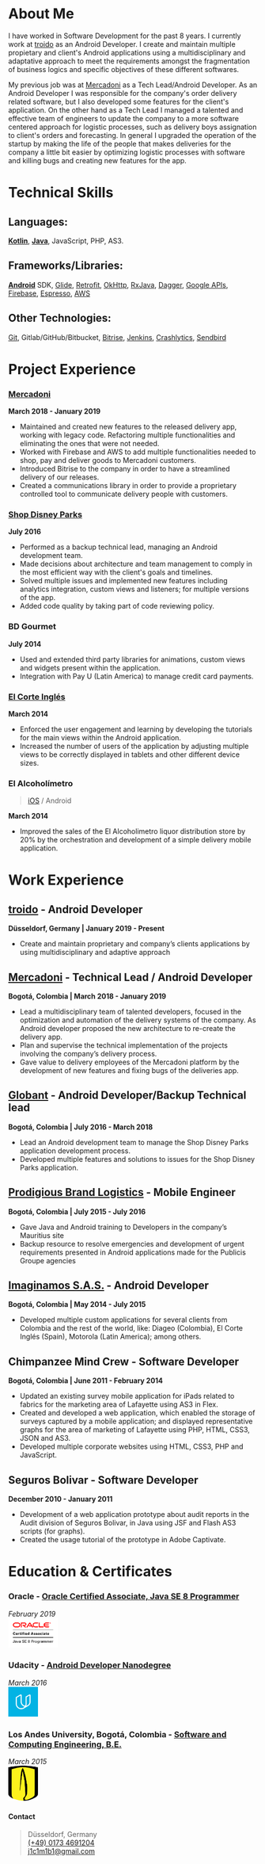
# About Me
I have worked in Software Development for the past 8 years. I currently work at [troido](http://www.troido.de/) as an Android Developer. I create and maintain multiple propietary and client's Android applications using a multidisciplinary and adaptative approach to meet the requirements amongst the fragmentation of business logics and specific objectives of these different softwares.


My previous job was at [Mercadoni](https://www.mercadoni.com.co/) as a Tech Lead/Android Developer. As an Android Developer I was responsible for the company's order delivery related software, but I also developed some features for the client's application. On the other hand as a Tech Lead I managed a talented and effective team of engineers to update the company to a more software centered approach for logistic processes, such as delivery boys assignation to client's orders and forecasting. In general I upgraded the operation of the startup by making the life of the people that makes deliveries for the company a little bit easier by optimizing logistic processes with software and killing bugs and creating new features for the app.

# Technical Skills
## Languages:
**[Kotlin](https://kotlinlang.org/)**, **[Java](https://www.oracle.com/java/)**, JavaScript, PHP, AS3.
## Frameworks/Libraries:
**[Android](https://developer.android.com/)** SDK, [Glide](https://github.com/bumptech/glide), [Retrofit](https://square.github.io/retrofit/), [OkHttp](https://square.github.io/okhttp/), [RxJava](https://github.com/ReactiveX/RxJava), [Dagger](https://google.github.io/dagger/), [Google APIs](https://developers.google.com/android/), [Firebase](https://firebase.google.com/), [Espresso](https://developer.android.com/training/testing/espresso), [AWS](https://aws.amazon.com/)
## Other Technologies:
[Git](https://git-scm.com/), Gitlab/GitHub/Bitbucket, [Bitrise](https://www.bitrise.io/), [Jenkins](https://jenkins.io/), [Crashlytics](https://firebase.google.com/docs/crashlytics/), [Sendbird](https://sendbird.com/)

# Project Experience
### [Mercadoni](https://play.google.com/store/apps/details?id=com.shopper.app)
**March 2018 - January 2019**
* Maintained and created new features to the released delivery app, working with legacy code. Refactoring multiple functionalities and  eliminating the ones that were not needed.
* Worked with Firebase and AWS to add multiple functionalities needed to shop, pay and deliver goods to Mercadoni customers.
* Introduced Bitrise to the company in order to have a streamlined delivery of our releases.
* Created a communications library in order to provide a proprietary controlled tool to communicate delivery people with customers.

### [Shop Disney Parks](https://play.google.com/store/apps/details?id=com.disney.shopdisneyparks_goo&hl=en)
**July 2016**
* Performed as a backup technical lead, managing an Android development team.
* Made decisions about architecture and team management to comply in the most efficient way with the client's goals and timelines.
* Solved multiple issues and implemented new features including analytics integration, custom views and listeners; for multiple versions of the app.
* Added code quality by taking part of code reviewing policy.

### BD Gourmet
**July 2014**
* Used and extended third party libraries for animations, custom views and widgets present within the application.
* Integration with Pay U (Latin America) to manage credit card payments.

### [El Corte Inglés](https://play.google.com/store/apps/details?id=com.grability.eci)
**March 2014**
* Enforced the user engagement and learning by developing the tutorials for the main views within the Android application.
* Increased the number of users of the application by adjusting multiple views to be correctly displayed in tablets and other different device sizes.

### El Alcoholímetro
> [iOS](https://itunes.apple.com/co/app/el-alcoholimetro/id869216088?mt=8&uo=4) / Android

**March 2014**
* Improved the sales of the El Alcoholimetro liquor distribution store by 20% by the orchestration and development of a simple delivery mobile application.

# Work Experience
## [troido](http://www.troido.de/) -  Android Developer
**Düsseldorf, Germany | January 2019 - Present**
* Create and maintain proprietary and company’s clients applications by using multidisciplinary and adaptive approach

## [Mercadoni](https://www.mercadoni.com.co/) - Technical Lead / Android Developer
**Bogotá, Colombia | March 2018 - January 2019**
* Lead a multidisciplinary team of talented developers, focused in the optimization and automation of the delivery systems of the company.
As Android developer proposed the new architecture to re-create the delivery app.
* Plan and supervise the technical implementation of the projects involving the company’s delivery process.
* Gave value to delivery employees of the Mercadoni platform by the development of new features and fixing bugs of the deliveries app.

## [Globant](https://www.globant.com/) - Android Developer/Backup Technical lead
**Bogotá, Colombia | July 2016 - March 2018**
* Lead an Android development team to manage the Shop Disney Parks application development process.
* Developed multiple features and solutions to issues for the Shop Disney Parks application.

## [Prodigious Brand Logistics](http://prodigious.com/) - Mobile Engineer
**Bogotá, Colombia | July 2015 - July 2016**
* Gave Java and Android training to Developers in the company’s Mauritius site
* Backup resource to resolve emergencies and development of urgent requirements presented in Android applications made for the Publicis Groupe agencies

## [Imaginamos S.A.S.](http://www.imaginamos.com/) - Android Developer
**Bogotá, Colombia | May 2014 - July 2015**
* Developed multiple custom applications for several clients from Colombia and the rest of the world, like: Diageo (Colombia), El Corte Inglés (Spain), Motorola (Latin America); among others.

## Chimpanzee Mind Crew - Software Developer
**Bogotá, Colombia | June 2011 - February 2014**
* Updated an existing survey mobile application for iPads related to fabrics for the marketing area of Lafayette using AS3 in Flex.
* Created and developed a web application, which enabled the storage of surveys captured by a mobile application; and displayed representative graphs for the area of marketing of Lafayette using PHP, HTML, CSS3, JSON and AS3.
* Developed multiple corporate websites using HTML, CSS3, PHP and JavaScript.

## Seguros Bolivar - Software Developer
**December 2010 - January 2011**
* Development of a web application prototype about audit reports in the Audit division of Seguros Bolivar, in Java using JSF and Flash AS3 scripts (for graphs).
* Created the usage tutorial of the prototype in Adobe Captivate.

# Education & Certificates
### Oracle - [Oracle Certified Associate, Java SE 8 Programmer](https://www.youracclaim.com/badges/1eee1d4a-9904-4699-aaa0-45febaee7c5b/public_url)
*February 2019*
<br/><img src="images/oca_logo.gif" width="100">

### Udacity - [Android Developer Nanodegree](/files/udacity_certificate.pdf)
*March 2016*
<br/><img src="images/udacity.png" width="60">

### Los Andes University, Bogotá, Colombia - [Software and Computing Engineering, B.E.](/files/diploma.pdf)
*March 2015*
<br/><img src="images/andes.png" width="60">

#### Contact
> Düsseldorf, Germany
> <br/>[(+49) 0173 4691204](tel:4901734691204)
> <br/>[j1c1m1b1@gmail.com](mailto:j1c1m1b1@gmail.com)